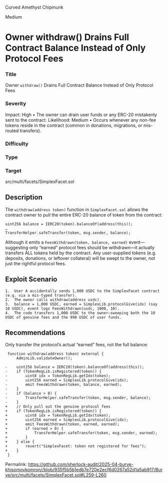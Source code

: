 Curved Amethyst Chipmunk

Medium

# Owner withdraw() Drains Full Contract Balance Instead of Only Protocol Fees

### Title
Owner `withdraw()` Drains Full Contract Balance Instead of Only Protocol Fees

### Severity
Impact: High
	•	The owner can drain user funds or any ERC-20 mistakenly sent to the contract.
Likelihood: Medium
	•	Occurs whenever any non-fee tokens reside in the contract (common in donations, migrations, or mis-routed transfers).

### Difficulty


### Type


### Target
src/multi/facets/SimplexFacet.sol

## Description
The `withdraw(address token)` function in `SimplexFacet.sol` allows the contract owner to pull the entire ERC-20 balance of token from the contract:
```solidity
uint256 balance = IERC20(token).balanceOf(address(this));
…
TransferHelper.safeTransfer(token, msg.sender, balance);
```
Although it emits a `FeesWithdrawn(token, balance, earned)` event—suggesting only “earned” protocol fees should be withdrawn—it actually transfers ALL tokens held by the contract. Any user-supplied tokens (e.g. deposits, donations, or leftover collateral) will be swept to the owner, not just the rightful protocol fees.

## Exploit Scenario
	1.	User A accidentally sends 1,000 USDC to the SimplexFacet contract (e.g. via a mis-typed transfer).
	2.	The owner calls withdraw(address usdc).
	3.	balance = 1,000 USDC, earned = SimplexLib.protocolGive(idx) (say 10 USDC), event logs FeesWithdrawn(usdc, 1000, 10).
	4.	The code transfers 1,000 USDC to the owner—sweeping both the 10 USDC of genuine fees and the 990 USDC of user funds.

## Recommendations
Only transfer the protocol’s actual “earned” fees, not the full balance:
```solidity
 function withdraw(address token) external {
     AdminLib.validateOwner();

-    uint256 balance = IERC20(token).balanceOf(address(this));
-    if (TokenRegLib.isRegistered(token)) {
-        uint8 idx = TokenRegLib.getIdx(token);
-        uint256 earned = SimplexLib.protocolGive(idx);
-        emit FeesWithdrawn(token, balance, earned);
-    }
-    if (balance > 0) {
-        TransferHelper.safeTransfer(token, msg.sender, balance);
-    }
+    // Only pull out the genuine protocol fees
+    if (TokenRegLib.isRegistered(token)) {
+        uint8 idx = TokenRegLib.getIdx(token);
+        uint256 earned = SimplexLib.protocolGive(idx);
+        emit FeesWithdrawn(token, earned, earned);
+        if (earned > 0) {
+            TransferHelper.safeTransfer(token, msg.sender, earned);
+        }
+    } else {
+        revert("SimplexFacet: token not registered for fees");
+    }
 }
```


Permalink:
https://github.com/sherlock-audit/2025-04-burve-khisomovkomron//blob/935f5b5b1edb7e720e2ecf6d0267a52d1a5ab917/Burve/src/multi/facets/SimplexFacet.sol#L259-L260

